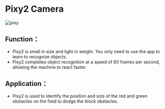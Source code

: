 # Pixy2 Camera
![pixy](https://user-images.githubusercontent.com/90759989/138536077-09f66ea7-d17c-4007-b47d-6e7f444dcaa1.png)
## Function：
- Pixy2 is small in size and light in weight. You only need to use the app to learn to recognize objects.
- Pixy2 completes object recognition at a speed of 60 frames per second, allowing the machine to react faster. 



## Application：
- Pixy2 is used to identify the position and size of the red and green obstacles on the field to dodge the block obstacles. 





